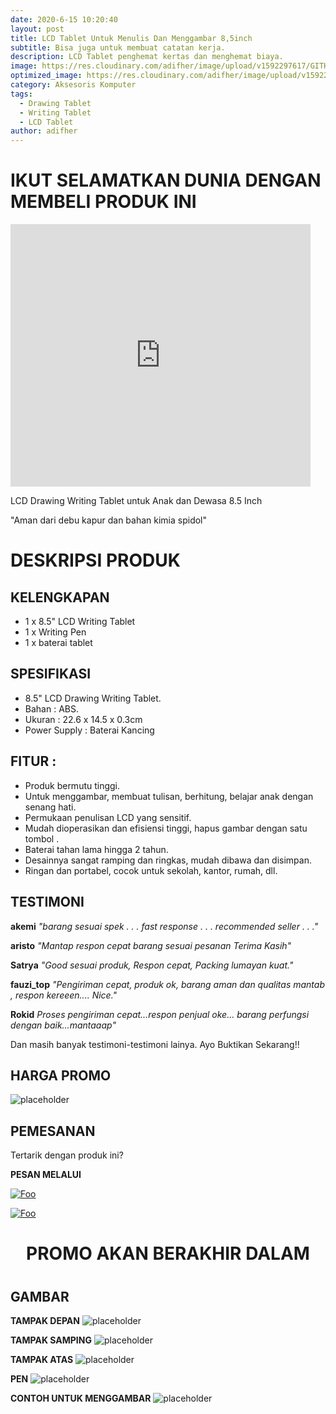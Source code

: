 ```yaml
---
date: 2020-6-15 10:20:40
layout: post
title: LCD Tablet Untuk Menulis Dan Menggambar 8,5inch
subtitle: Bisa juga untuk membuat catatan kerja.
description: LCD Tablet penghemat kertas dan menghemat biaya.
image: https://res.cloudinary.com/adifher/image/upload/v1592297617/GITHUB/LCD%20Tablet/1_ggr0iu.jpg
optimized_image: https://res.cloudinary.com/adifher/image/upload/v1592297617/GITHUB/LCD%20Tablet/1_ggr0iu.jpg
category: Aksesoris Komputer
tags:
  - Drawing Tablet
  - Writing Tablet
  - LCD Tablet
author: adifher
---
```


# IKUT SELAMATKAN DUNIA DENGAN MEMBELI PRODUK INI

<iframe width="480" height="420" src="http://www.youtube.com/embed/gjdi8rsrQjA" frameborder="0"> </iframe>

LCD Drawing Writing Tablet untuk Anak dan Dewasa 8.5 Inch

"Aman dari debu kapur dan bahan kimia spidol"

# DESKRIPSI PRODUK

## KELENGKAPAN
* 1 x 8.5" LCD Writing Tablet
* 1 x Writing Pen
* 1 x baterai tablet

## SPESIFIKASI
* 8.5" LCD Drawing Writing Tablet.
* Bahan : ABS.
* Ukuran : 22.6 x 14.5 x 0.3cm
* Power Supply : Baterai Kancing

## FITUR :
- Produk bermutu tinggi.
- Untuk menggambar, membuat tulisan, berhitung, belajar anak dengan senang hati.
- Permukaan penulisan LCD yang sensitif.
- Mudah dioperasikan dan efisiensi tinggi, hapus gambar dengan satu tombol .
- Baterai tahan lama hingga 2 tahun.
- Desainnya sangat ramping dan ringkas, mudah dibawa dan disimpan.
- Ringan dan portabel, cocok untuk sekolah, kantor, rumah, dll.

## TESTIMONI

**akemi** 
*"barang sesuai spek . . . fast response . . . recommended seller . . ."*

**aristo** 
*"Mantap respon cepat barang sesuai pesanan Terima Kasih"*

**Satrya** 
*"Good sesuai produk, Respon cepat, Packing lumayan kuat."*

**fauzi_top** 
*"Pengiriman cepat, produk ok, barang aman dan qualitas mantab , respon kereeen.... Nice."*

**Rokid** 
*Proses pengiriman cepat...respon penjual oke... barang perfungsi dengan baik...mantaaap"*

Dan masih banyak testimoni-testimoni lainya. Ayo Buktikan Sekarang!!

## HARGA PROMO

![placeholder](https://res.cloudinary.com/adifher/image/upload/v1592376534/GITHUB/LCD%20Tablet/harga_nhiucb.png "HARGA")

## PEMESANAN

Tertarik dengan produk ini?

**PESAN MELALUI**

<a href="https://wa.me/6285200750417?text=Saya%20tertarik%20untuk%20membeli%20LCD%20Tablet%20Untuk%20Menulis%20Dan%20Menggambar%208,5inch" rel="Order Via Whatsapp">![Foo](https://res.cloudinary.com/adifher/image/upload/c_scale,w_469/v1592126556/GITHUB/SOSMED%20LOGO/wa_f14ksg.png)</a>

<a href="https://www.tokopedia.com/adifher/lcd-tablet-untuk-menulis-dan-menggambar-8-5-inch" rel="Order Via Tokopedia">![Foo](https://res.cloudinary.com/adifher/image/upload/v1592126538/GITHUB/SOSMED%20LOGO/tokped_owh0m4.png)</a>

<h1 style="text-align: center">PROMO AKAN BERAKHIR DALAM</h1>
<h1 style="text-align: center" id="adifcountdown"></h1>

## GAMBAR

**TAMPAK DEPAN**
![placeholder](https://res.cloudinary.com/adifher/image/upload/v1592297617/GITHUB/LCD%20Tablet/1_ggr0iu.jpg "TAMPAK DEPAN")

**TAMPAK SAMPING**
![placeholder](https://res.cloudinary.com/adifher/image/upload/v1592297618/GITHUB/LCD%20Tablet/2_slfqmb.jpg "TAMPAK SAMPING")

**TAMPAK ATAS**
![placeholder](https://res.cloudinary.com/adifher/image/upload/v1592297617/GITHUB/LCD%20Tablet/8_gbijii.jpg "TAMPAK ATAS")

**PEN**
![placeholder](https://res.cloudinary.com/adifher/image/upload/v1592295484/GITHUB/LCD%20Tablet/5_hivpj6.jpg "PEN")

**CONTOH UNTUK MENGGAMBAR**
![placeholder](https://res.cloudinary.com/adifher/image/upload/v1592295485/GITHUB/LCD%20Tablet/4_abbhfk.jpg "CONTOH UNTUK MENGGAMBAR")